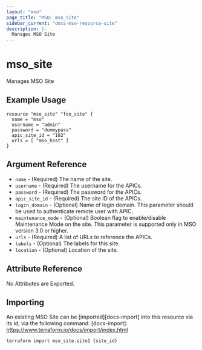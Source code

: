 ```yaml
---
layout: "mso"
page_title: "MSO: mso_site"
sidebar_current: "docs-mso-resource-site"
description: |-
  Manages MSO Site
---
```


# mso_site #

Manages MSO Site

## Example Usage ##

```hcl
resource "mso_site" "foo_site" {
  name = "mso"
  username = "admin"
  password = "dummypass"
  apic_site_id = "102"
  urls = [ "mso_host" ]
}
```

## Argument Reference ##

* `name` - (Required) The name of the site.
* `username` - (Required) The username for the APICs.
* `password` - (Required) The password for the APICs.
* `apic_site_id` - (Required) The site ID of the APICs.
* `login_domain` - (Optional) Name of login domain. This parameter should be used to authenticate remote user with APIC.
* `maintenance_mode` - (Optional) Boolean flag to enable/disable Maintenance Mode on the site. This parameter is supported only in MSO version 3.0 or higher.
* `urls` - (Required) A list of URLs to reference the APICs.
* `labels` - (Optional) The labels for this site.
* `location` - (Optional) Location of the site.

## Attribute Reference ##

No Attributes are Exported.

## Importing ##

An existing MSO Site can be [imported][docs-import] into this resource via its Id, via the following command: [docs-import]: <https://www.terraform.io/docs/import/index.html>

```bash
terraform import mso_site.site1 {site_id}
```
